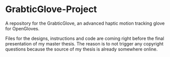 # GrabticGlove-Project
A repository for the GrabticGlove, an advanced haptic motion tracking glove for OpenGloves.

Files for the designs, instructions and code are coming right before the final presentation of my master thesis. The reason is to not trigger any copyright questions because the source of my thesis is already somewhere online.
